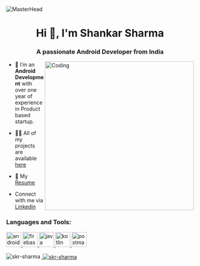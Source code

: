 ![MasterHead](https://storage.googleapis.com/gweb-uniblog-publish-prod/original_images/android_12_developer_preview.gif)
<h1 align="center">Hi 👋, I'm Shankar Sharma</h1>
<h3 align="center">A passionate Android Developer from India</h3>
<img align="right" alt="Coding" width="400" src="https://www.sugunakarphp.in/themes/images/home-profile-img.gif">


- 🌱 I’m an **Android Development** with over one year of experience in Product based startup.

- 👨‍💻 All of my projects are available [here](https://github.com/skr-sharma?tab=repositories)
- 🧧 My [Resume ]()
- Connect with me via [Linkedin](https://www.linkedin.com/in/shankar-sharma-5a0461143/)


<h3 align="left">Languages and Tools:</h3>
<p align="left"> <a href="https://developer.android.com" target="_blank"> <img src="https://www.vectorlogo.zone/logos/android/android-icon.svg" alt="android" width="40" height="40"/> </a> <a href="https://firebase.google.com/" target="_blank"> <img src="https://www.vectorlogo.zone/logos/firebase/firebase-icon.svg" alt="firebase" width="40" height="40"/> </a> <a href="https://www.java.com" target="_blank"> <img src="https://www.vectorlogo.zone/logos/java/java-ar21.svg" alt="java" width="40" height="40"/> </a> <a href="https://kotlinlang.org" target="_blank"> <img src="https://www.vectorlogo.zone/logos/kotlinlang/kotlinlang-icon.svg" alt="kotlin" width="40" height="40"/>  <a href="https://docs.flutter.dev/" target="_blank"> <img src="https://www.vectorlogo.zone/logos/flutterio/flutterio-ar21.svg" alt="postman" width="40" height="40"/> </p>

<p><img align="left" src="https://github-readme-stats.vercel.app/api/top-langs?username=skr-sharma&show_icons=true&locale=en&layout=compact" alt="skr-sharma" /></p>

<p>&nbsp;<img align="center" src="https://github-readme-stats.vercel.app/api?username=skr-sharma&show_icons=true&locale=en" alt="skr-sharma" /></p>
